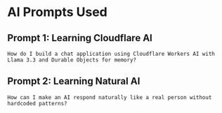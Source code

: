# AI Prompts Used

## Prompt 1: Learning Cloudflare AI
```
How do I build a chat application using Cloudflare Workers AI with Llama 3.3 and Durable Objects for memory?
```

## Prompt 2: Learning Natural AI
```
How can I make an AI respond naturally like a real person without hardcoded patterns?
```